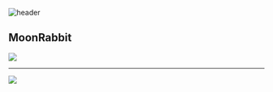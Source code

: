 ![header](https://capsule-render.vercel.app/api?type=waving&color=auto&height=200&section=header&text=MoonRabbit&animation=twinkling&fontSize=70)

<div align="">

  ## MoonRabbit
  
  <a href="https://https://ninth-booth-e7c.notion.site/bcbfe7823d8644c6b4eea26a8530fec3"><img src="https://img.shields.io/badge/-Notion-black?style=for-the-badge&logo=notion&logoColor=white"/></a>

  ---
  
  <img src="https://img.shields.io/badge/-blender-orange?logo=blender&logoColor=white"/>
  
</div>



<!--
**WithTheMoonRabbit/WithTheMoonRabbit** is a ✨ _special_ ✨ repository because its `README.md` (this file) appears on your GitHub profile.

Here are some ideas to get you started:

- 🔭 I’m currently working on ...
- 🌱 I’m currently learning ...
- 👯 I’m looking to collaborate on ...
- 🤔 I’m looking for help with ...
- 💬 Ask me about ...
- 📫 How to reach me: ...
- 😄 Pronouns: ...
- ⚡ Fun fact: ...
-->
